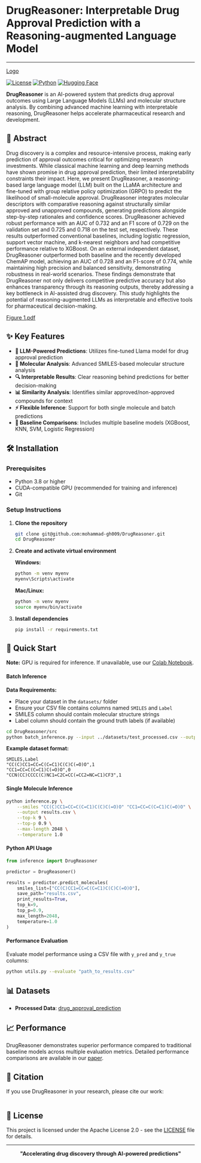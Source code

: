 # DrugReasoner: Interpretable Drug Approval Prediction with a Reasoning-augmented Language Model
---


[Logo]()

[![License](https://img.shields.io/badge/License-Apache_2.0-blue.svg)](https://opensource.org/licenses/Apache-2.0)
[![Python](https://img.shields.io/badge/python-3.8+-blue.svg)](https://www.python.org/downloads/)
[![Hugging Face](https://img.shields.io/badge/🤗%20Hugging%20Face-Datasets-yellow)](https://huggingface.co/datasets/Moreza009/drug_approval_all_classes)

**DrugReasoner** is an AI-powered system that predicts drug approval outcomes using Large Language Models (LLMs) and molecular structure analysis. By combining advanced machine learning with interpretable reasoning, DrugReasoner helps accelerate pharmaceutical research and development.

## 📖 Abstract

Drug discovery is a complex and resource-intensive process, making early prediction of approval outcomes critical for optimizing research investments. While classical machine learning and deep learning methods have shown promise in drug approval prediction, their limited interpretability constraints their impact. Here, we present DrugReasoner, a reasoning-based large language model (LLM) built on the LLaMA architecture and fine-tuned with group relative policy optimization (GRPO) to predict the likelihood of small-molecule approval. DrugReasoner integrates molecular descriptors with comparative reasoning against structurally similar approved and unapproved compounds, generating predictions alongside step-by-step rationales and confidence scores. DrugReasoner achieved robust performance with an AUC of 0.732 and an F1 score of 0.729 on the validation set and 0.725 and 0.718 on the test set, respectively. These results outperformed conventional baselines, including logistic regression, support vector machine, and k-nearest neighbors and had competitive performance relative to XGBoost. On an external independent dataset, DrugReasoner outperformed both baseline and the recently developed ChemAP model, achieving an AUC of 0.728 and an F1-score of 0.774, while maintaining high precision and balanced sensitivity, demonstrating robustness in real-world scenarios. These findings demonstrate that DrugReasoner not only delivers competitive predictive accuracy but also enhances transparency through its reasoning outputs, thereby addressing a key bottleneck in AI-assisted drug discovery. This study highlights the potential of reasoning-augmented LLMs as interpretable and effective tools for pharmaceutical decision-making.

[Figure 1.pdf](https://github.com/user-attachments/files/21957023/Figure.1.pdf)

## ✨ Key Features

- **🤖 LLM-Powered Predictions**: Utilizes fine-tuned Llama model for drug approval prediction
- **🧬 Molecular Analysis**: Advanced SMILES-based molecular structure analysis
- **🔍 Interpretable Results**: Clear reasoning behind predictions for better decision-making
- **📊 Similarity Analysis**: Identifies similar approved/non-approved compounds for context
- **⚡ Flexible Inference**: Support for both single molecule and batch predictions
- **🎯 Baseline Comparisons**: Includes multiple baseline models (XGBoost, KNN, SVM, Logistic Regression)

## 🛠️ Installation

### Prerequisites

- Python 3.8 or higher
- CUDA-compatible GPU (recommended for training and inference)
- Git

### Setup Instructions

1. **Clone the repository**
   ```bash
   git clone git@github.com:mohammad-gh009/DrugReasoner.git
   cd DrugReasoner
   ```

2. **Create and activate virtual environment**

   **Windows:**
   ```bash
   python -m venv myenv
   myenv\Scripts\activate
   ```

   **Mac/Linux:**
   ```bash
   python -m venv myenv
   source myenv/bin/activate
   ```

3. **Install dependencies**
   ```bash
   pip install -r requirements.txt
   ```

## 🚀 Quick Start


**Note:** GPU is required for inference. If unavailable, use our [Colab Notebook]([link-to-colab](https://colab.research.google.com/drive/16OKB5q7MZ6MhWv5Q1I0QByN6DSkqx6az?usp=sharing)).

#### Batch Inference

**Data Requirements:**
- Place your dataset in the `datasets/` folder
- Ensure your CSV file contains columns named `SMILES` and `Label`
- SMILES column should contain molecular structure strings
- Label column should contain the ground truth labels (if available)

```bash
cd DrugReasoner/src
python batch_inference.py --input ../datasets/test_processed.csv --output ../outputs/results.csv
```

**Example dataset format:**
```csv
SMILES,Label
"CC(C)CC1=CC=C(C=C1)C(C)C(=O)O",1
"CC1=CC=C(C=C1)C(=O)O",0
"CCN(CC)CCCC(C)NC1=C2C=CC(=CC2=NC=C1)CF3",1
```

#### Single Molecule Inference
```bash
python inference.py \
    --smiles "CC(C)CC1=CC=C(C=C1)C(C)C(=O)O" "CC1=CC=C(C=C1)C(=O)O" \
    --output results.csv \
    --top-k 9 \
    --top-p 0.9 \
    --max-length 2048 \
    --temperature 1.0
```

#### Python API Usage
```python
from inference import DrugReasoner

predictor = DrugReasoner()

results = predictor.predict_molecules(
    smiles_list=["CC(C)CC1=CC=C(C=C1)C(C)C(=O)O"],
    save_path="results.csv",
    print_results=True,
    top_k=9,
    top_p=0.9,
    max_length=2048,
    temperature=1.0
)
```


#### Performance Evaluation

Evaluate model performance using a CSV file with `y_pred` and `y_true` columns:

```bash
python utils.py --evaluate "path_to_results.csv"
```

## 📊 Datasets

- **Processed Data**: [drug_approval_prediction](https://huggingface.co/datasets/Moreza009/drug_approval_prediction)

## 📈 Performance

DrugReasoner demonstrates superior performance compared to traditional baseline models across multiple evaluation metrics. Detailed performance comparisons are available in our [paper]().


## 📝 Citation

If you use DrugReasoner in your research, please cite our work:

```bibtex

```

## 📜 License

This project is licensed under the Apache License 2.0 - see the [LICENSE](LICENSE) file for details.


---

<div align="center">
  <strong>"Accelerating drug discovery through AI-powered predictions"</strong>
  <br>
